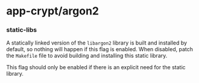# app-crypt/argon2

### static-libs
A statically linked version of the `libargon2` library is built and installed by default, so nothing will happen if this flag is enabled. When disabled, patch the `Makefile` file to avoid building and installing this static library.

This flag should only be enabled if there is an explicit need for the static library.
